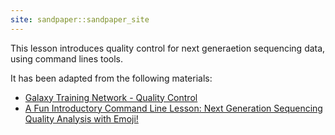 ```yaml
---
site: sandpaper::sandpaper_site
---
```


This lesson introduces quality control for next generaetion sequencing data, using command lines tools. 

It has been adapted from the following materials: 

- [Galaxy Training Network - Quality Control]( https://training.galaxyproject.org/training-material/topics/sequence-analysis/tutorials/quality-control/tutorial.html#inspect-a-raw-sequence-file)
- [A Fun Introductory Command Line Lesson: Next Generation Sequencing Quality Analysis with Emoji!](https://qubeshub.org/community/groups/coursesource/publications?id=2727&tab_active=about&v=1)


